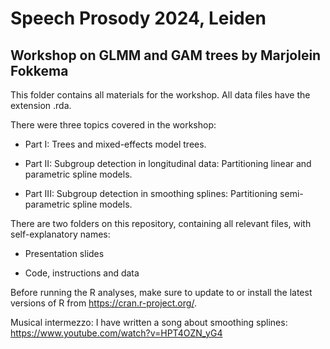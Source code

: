 # Speech Prosody 2024, Leiden

## Workshop on GLMM and GAM trees by Marjolein Fokkema

This folder contains all materials for the workshop. All data files have the extension .rda. 

There were three topics covered in the workshop: 

  * Part I: Trees and mixed-effects model trees.

  * Part II: Subgroup detection in longitudinal data: Partitioning linear and parametric spline models.

  * Part III: Subgroup detection in smoothing splines: Partitioning semi-parametric spline models.

There are two folders on this repository, containing all relevant files, with self-explanatory names:

  * Presentation slides

  * Code, instructions and data


Before running the R analyses, make sure to update to or install the latest versions of R from https://cran.r-project.org/.

Musical intermezzo: I have written a song about smoothing splines: https://www.youtube.com/watch?v=HPT4OZN_yG4
